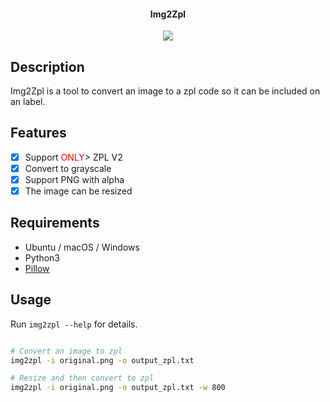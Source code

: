 <h4 align="center">
  Img2Zpl
</h4>

<div align="center">
  <a href="https://github.com/RemiG26/gavinr/actions"><img src="https://github.com/RemiG26/gavinr/workflows/ci/badge.svg?branch=main&event=push"></a>
</div>

## Description

Img2Zpl is a tool to convert an image to a zpl code so it can be included on an label.

## Features

- [x] Support <span style='color: red'>ONLY</span>> ZPL V2
- [x] Convert to grayscale
- [x] Support PNG with alpha
- [x] The image can be resized

## Requirements

- Ubuntu / macOS / Windows
- Python3
- [Pillow](https://pillow.readthedocs.io/en/stable/#)

## Usage

Run `img2zpl --help` for details.

```bash

# Convert an image to zpl
img2zpl -i original.png -o output_zpl.txt

# Resize and then convert to zpl
img2zpl -i original.png -o output_zpl.txt -w 800

```
